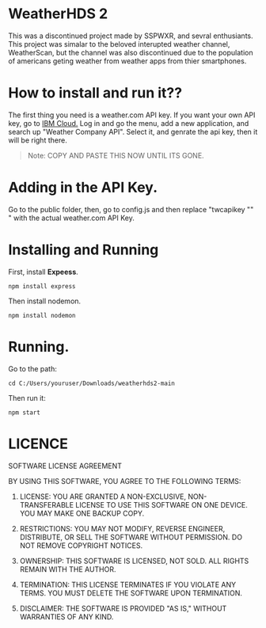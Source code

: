 # WeatherHDS 2

This was a discontinued project made by SSPWXR, and sevral enthusiants. This project was simalar to the beloved interupted weather channel, WeatherScan, but the channel was also discontinued due to the population of americans geting weather from weather apps from thier smartphones. 

# How to install and run it??
The first thing you need is a weather.com API key. If you want your own API key, go to [IBM Cloud.](https://ibm.com/cloud) Log in and go the menu, add a new application, and search up "Weather Company API". Select it, and genrate the api key, then it will be right there. 
> Note: COPY AND PASTE THIS NOW UNTIL ITS GONE.

# Adding in the API Key. 
Go to the public folder, then, go to config.js and then replace "twcapikey "" " with the actual weather.com API Key.

# Installing and Running
First, install **Expeess**.

```
npm install express
```

Then install nodemon.

```
npm install nodemon
```

# Running.
Go to the path:

```
cd C:/Users/youruser/Downloads/weatherhds2-main
```

Then run it: 

```
npm start
```

# LICENCE

SOFTWARE LICENSE AGREEMENT

BY USING THIS SOFTWARE, YOU AGREE TO THE FOLLOWING TERMS:

1. LICENSE: YOU ARE GRANTED A NON-EXCLUSIVE, NON-TRANSFERABLE LICENSE TO USE THIS SOFTWARE ON ONE DEVICE. YOU MAY MAKE ONE BACKUP COPY.

2. RESTRICTIONS: YOU MAY NOT MODIFY, REVERSE ENGINEER, DISTRIBUTE, OR SELL THE SOFTWARE WITHOUT PERMISSION. DO NOT REMOVE COPYRIGHT NOTICES.

3. OWNERSHIP: THIS SOFTWARE IS LICENSED, NOT SOLD. ALL RIGHTS REMAIN WITH THE AUTHOR.

4. TERMINATION: THIS LICENSE TERMINATES IF YOU VIOLATE ANY TERMS. YOU MUST DELETE THE SOFTWARE UPON TERMINATION.

5. DISCLAIMER: THE SOFTWARE IS PROVIDED "AS IS," WITHOUT WARRANTIES OF ANY KIND.



